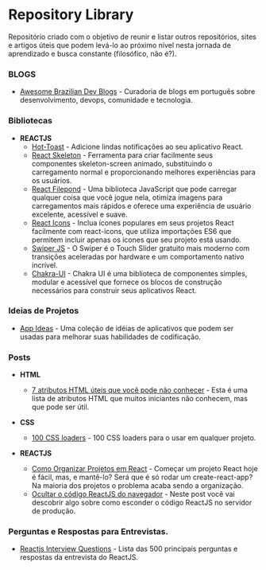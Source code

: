 # Repository Library
Repositório criado com o objetivo de reunir e listar outros repositórios, sites e artigos úteis que podem levá-lo ao próximo nível nesta jornada de aprendizado e busca constante (filosófico, não é?).


### BLOGS
- [Awesome Brazilian Dev Blogs](https://github.com/Wmitrut/awesome-brazilian-devblogs)  - Curadoria de blogs em português sobre desenvolvimento, devops, comunidade e tecnologia.

### Bibliotecas 
- **REACTJS**
  - [Hot-Toast](https://github.com/timolins/react-hot-toast) - Adicione lindas notificações ao seu aplicativo React.
  - [React Skeleton](https://skeletonreact.com/) - Ferramenta para criar facilmente seus componentes skeleton-screen animado, substituindo o carregamento normal e proporcionando melhores experiências para os usuários.
  - [React Filepond](https://pqina.nl/filepond/) - Uma biblioteca JavaScript que pode carregar qualquer coisa que você jogue nela, otimiza imagens para carregamentos mais rápidos e oferece uma experiência de usuário excelente, acessível e suave.
  - [React Icons](https://react-icons.github.io/react-icons/) - Inclua ícones populares em seus projetos React facilmente com react-icons, que utiliza importações ES6 que permitem incluir apenas os ícones que seu projeto está usando.
  - [Swiper JS](https://swiperjs.com/) - O Swiper é o Touch Slider gratuito mais moderno com transições aceleradas por hardware e um comportamento nativo incrível.
  - [Chakra-UI](https://chakra-ui.com/) - Chakra UI é uma biblioteca de componentes simples, modular e acessível que fornece os blocos de construção necessários para construir seus aplicativos React.

### Ideias de Projetos
- [App Ideas](https://github.com/florinpop17/app-ideas) -  Uma coleção de idéias de aplicativos que podem ser usadas para melhorar suas habilidades de codificação.


### Posts
- **HTML**
  - [7 atributos HTML úteis que você pode não conhecer](https://dev.to/simonpaix/7-useful-html-attributes-you-may-not-know-7mn) - Esta é uma lista de atributos HTML que muitos iniciantes não conhecem, mas que pode ser útil. 

- **CSS**
  - [100 CSS loaders](https://dev.to/afif/i-made-100-css-loaders-for-your-next-project-4eje) - 100 CSS loaders para o usar em qualquer projeto.

- **REACTJS**
  - [Como Organizar Projetos em React](https://blog.matheuscastiglioni.com.br/como-organizar-projetos-em-react/) - Começar um projeto React hoje é fácil, mas, e mantê-lo? Será que é só rodar um create-react-app? Na maioria dos projetos o problema acaba sendo a organização.
  - [Ocultar o código ReactJS do navegador](https://capscode.hashnode.dev/hide-reactjs-code-from-browser) - Neste post você vai descobrir algo sobre como esconder o código ReactJS no servidor de produção.


### Perguntas e Respostas para Entrevistas.
- [Reactjs Interview Questions](https://github.com/sudheerj/reactjs-interview-questions) - Lista das 500 principais perguntas e respostas da entrevista do ReactJS.
